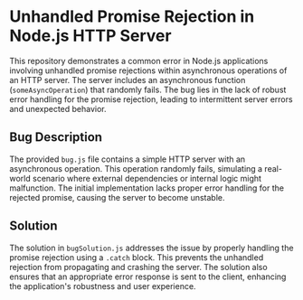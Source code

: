 # Unhandled Promise Rejection in Node.js HTTP Server

This repository demonstrates a common error in Node.js applications involving unhandled promise rejections within asynchronous operations of an HTTP server.  The server includes an asynchronous function (`someAsyncOperation`) that randomly fails.  The bug lies in the lack of robust error handling for the promise rejection, leading to intermittent server errors and unexpected behavior.

## Bug Description
The provided `bug.js` file contains a simple HTTP server with an asynchronous operation. This operation randomly fails, simulating a real-world scenario where external dependencies or internal logic might malfunction.  The initial implementation lacks proper error handling for the rejected promise, causing the server to become unstable.

## Solution
The solution in `bugSolution.js` addresses the issue by properly handling the promise rejection using a `.catch` block.  This prevents the unhandled rejection from propagating and crashing the server.  The solution also ensures that an appropriate error response is sent to the client, enhancing the application's robustness and user experience.